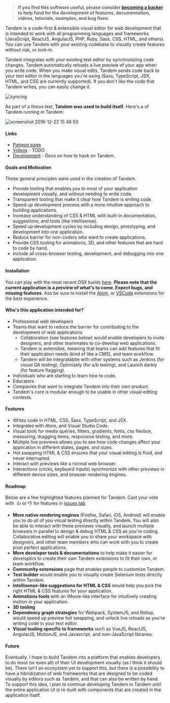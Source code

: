 <!--[![Build Status](https://travis-ci.com/crcn/tandem.svg?token=36W5GEcyRPyiCuMVDHBJ&branch=master)](https://travis-ci.com/crcn/tandem) -->

> **If you find this software useful, please consider [becoming a backer](https://www.patreon.com/crcn) to help fund for the development of features, documentation, videos, tutorials, examples, and bug fixes.** 

Tandem is a code-first & extensible visual editor for web development that is intended to work with all programming languages and frameworks (JavaScript, ReactJS, AngularJS, PHP, Ruby, Sass, CSS, HTML, and others). You can use Tandem with your existing codebase to visually create features without risk, or lock-in. 

Tandem integrates with your existing text editor by synchronizing code changes. Tandem automatically reloads a live preview of your app when you write code. When you make visual edits, Tandem sends code back to your text editor in the languages you're using (Sass, TypeScript, JSX, HTML, and CSS are currently supported). If you don't like the code that Tandem writes, you can easily change it.

![syncing](https://cloud.githubusercontent.com/assets/757408/21443430/c412ff9a-c86a-11e6-9e36-71df05a94ea0.gif)

As part of a litmus test, **Tandem was used to build itself**. Here's a of Tandem running *in* Tandem:

![screenshot 2016-12-22 15 48 03](https://cloud.githubusercontent.com/assets/757408/22388273/ce17a5e0-e4ad-11e6-9327-7d7ba3dc95bf.png)


#### Links

- [Patreon page](https://www.patreon.com/crcn)
- [Videos](youtube-channel-here) - TODO
- [Development](./docs/development) - Docs on how to hack on Tandem.


#### Goals and Motivation

These general principles were used in the creation of Tandem. 

- Provide tooling that enables you to most of your application development visually, and without needing to write code.
- Transparent tooling that make it clear how Tandem is writing code.
- Speed up development process with a more intuitive approach to building applications.
- Increase understanding of CSS & HTML with built-in documentation, suggestions, and tools (like intellisense).
- Speed up development cycles by including design, prototyping, and development into one application.
- Reduce barrier for non-coders who want to create applications.
- Provide CSS tooling for animations, 3D, and other features that are hard to code by hand.
- Include all cross-browser testing, development, and debugging into one application.


#### Installation

You can play with the most recent OSX builds [here](https://www.dropbox.com/sh/k9eqwmksv0655ss/AABQyfP5xWf4nbynRm0-OxKJa?dl=0). **Please note that the current application is a *preview* of what's to come. Expect bugs, and missing features**. Aso be sure
to install the [Atom](https://atom.io/packages/atom-tandem-extension), or [VSCode](https://marketplace.visualstudio.com/items?itemName=tandemcode.tandem-vscode-extension) extensions for the best experience.


#### Who's this application intended for?

- Professional web developers 
- Teams that want to reduce the barrier for contributing to the development of web applications
  - Collaboration (see features below) would enable developers to invite designers, and other teammates to co-develop web applications.
  - Tandem is extensible, meaning that teams can add features that fit their application needs (kind of like a CMS), and team workflow.
  - Tandem will be integratabtle with other systems such as Jenkins (for visual QA testing), Optimizely (for a/b testing), and Launch darkly (for feature flagging).
- Individuals who are starting to learn how to code.
- Educators
- Companies that want to integrate Tandem into their own product. 
- Tandem's core is modular enough to be usable in other visual editing contexts.

#### Features

- Writes code in HTML, CSS, Sass, TypeScript, and JSX.
- Integrates with Atom, and Visual Studio Code.
- Visual tools for media queries, filters, gradients, fonts, css flexbox, measuring, dragging items, responsive testing, and more.
- Multiple live previews allows you to see how code changes affect your application in different states, pages, and sizes.
- Hot swapping HTML & CSS ensures that your visual editing is fluid, and never interrupted.
- Interact with previews like a normal web browser. 
- Interactions (clicks, keyboard inputs) synchronize with other previews in different device sizes, and browser rendering engines.


#### Roadmap

Below are a few highlighted features planned for Tandem. Cast your vote with  👍 or 👎 for features in [issues tab](tandemcode/tandem/issues?q=is%3Aopen+is%3Aissue+label%3AFeature).

- **More native rendering engines** (Firefox, Safari, iOS, Android) will enable you to do all of you visual testing directly within Tandem. You will also be able to interact with these previews visually, and launch multiple browsers in parallel to design & debug HTML & CSS as you're coding.
Collaborative editing will enable you to share your workspace with designers, and other team members who can work with you to create pixel perfect applications.
- **More developer tools & documentations** to help make it easier for developers to create their own Tandem extensions to fit their own, or team workflow.
- **Community extensions** page that enables people to customize Tandem.
- **Test builder** would enable you to visually create Selenium tests directly within Tandem.
- **Intellisense-like suggestions for HTML & CSS** would help you pick the right HTML & CSS features for your application.
- **Animations tools** with an iMovie-like interface for intuitively creating motion in your application.
- **3D tooling**
- **Dependency graph strategies** for Webpack, SystemJS, and Rollup, would speed up preview hot swapping, and unlock live reloads as you're writing code in your text editor.
- **Visual tooling specific to frameworks** such as VueJS, ReactJS, AngularJS, MotionJS, and Javascript, and non-JavaScript libraries.

#### Future

Eventually, I hope to build Tandem into a platform that enables developers to do most (or even all) of their UI development visually (as I think it should be). There isn't an ecosystem
yet to support this, but there is a possibility to have a hibridization of web frameworks that are designed to be coded visually by editors such as Tandem, and that can also be written by hand. 
To support this idea, I plan to continue developing Tandem in Tandem until the entire application UI is re-built with components that are created in the application itself. 

